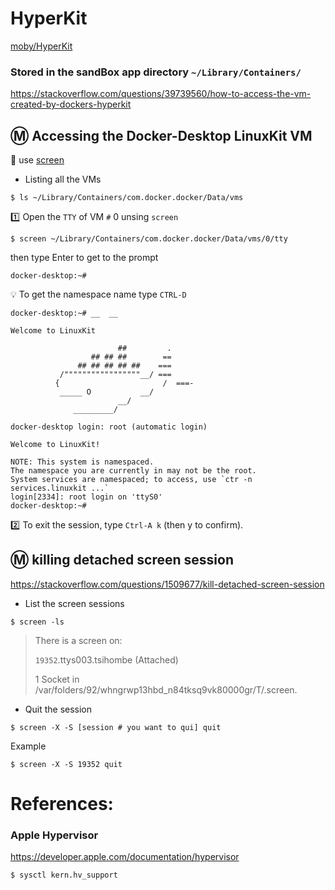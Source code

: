 # HyperKit


[moby/HyperKit](https://github.com/moby/hyperkit)


### Stored in the sandBox app directory `~/Library/Containers/`

https://stackoverflow.com/questions/39739560/how-to-access-the-vm-created-by-dockers-hyperkit


## :m: Accessing the Docker-Desktop LinuxKit VM

:pushpin: use [screen](https://linuxize.com/post/how-to-use-linux-screen/)

* Listing all the VMs

```
$ ls ~/Library/Containers/com.docker.docker/Data/vms
```

:one: Open the `TTY` of VM `#` 0 unsing `screen`

```
$ screen ~/Library/Containers/com.docker.docker/Data/vms/0/tty
```

then type Enter to get to the prompt

```
docker-desktop:~# 
```

:bulb: To get the namespace name type `CTRL-D`

```
docker-desktop:~# __  __

Welcome to LinuxKit

                        ##         .
                  ## ## ##        ==
               ## ## ## ## ##    ===
           /"""""""""""""""""__/ ===
          {                       /  ===-
           _____ O           __/
                        __/
              _________/

docker-desktop login: root (automatic login)

Welcome to LinuxKit!

NOTE: This system is namespaced.
The namespace you are currently in may not be the root.
System services are namespaced; to access, use `ctr -n services.linuxkit ...`
login[2334]: root login on 'ttyS0'
docker-desktop:~# 
```

:two: To exit the session, type `Ctrl-A k` (then y to confirm).


## :m: killing detached screen session

https://stackoverflow.com/questions/1509677/kill-detached-screen-session

* List the screen sessions

```
$ screen -ls
```
>  There is a screen on:
>   
>    `19352`.ttys003.tsihombe	(Attached)
>  
>  1 Socket in /var/folders/92/whngrwp13hbd_n84tksq9vk80000gr/T/.screen.

* Quit the session

```
$ screen -X -S [session # you want to qui] quit
```

Example

```
$ screen -X -S 19352 quit
```

# References:

### Apple Hypervisor

https://developer.apple.com/documentation/hypervisor

```
$ sysctl kern.hv_support
```


